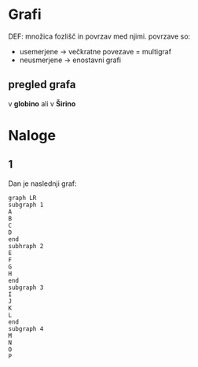 # Grafi
DEF: množica fozlišč in povrzav med njimi.
povrzave so:
- usemerjene -> večkratne povezave = multigraf
- neusmerjene -> enostavni grafi

## pregled grafa
v **globino** ali v **Širino** 


# Naloge
## 1
Dan je naslednji graf:

```mermaid
graph LR
subgraph 1
A
B
C
D
end
subhraph 2
E
F
G
H
end
subgraph 3
I
J
K
L
end
subgraph 4
M
N
O
P
```
